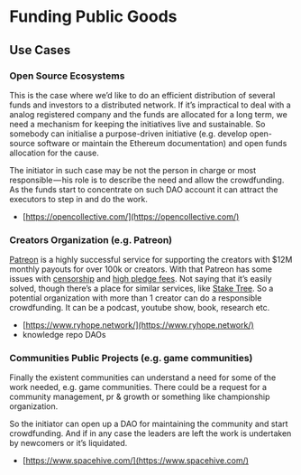 # Funding Public Goods

## Use Cases

### Open Source Ecosystems

This is the case where we’d like to do an efficient distribution of several funds and investors to a distributed network. If it’s impractical to deal with a analog registered company and the funds are allocated for a long term, we need a mechanism for keeping the initiatives live and sustainable. So somebody can initialise a purpose-driven initiative \(e.g. develop open-source software or maintain the Ethereum documentation\) and open funds allocation for the cause.

The initiator in such case may be not the person in charge or most responsible — his role is to describe the need and allow the crowdfunding. As the funds start to concentrate on such DAO account it can attract the executors to step in and do the work.

* [https://opencollective.com/](https://opencollective.com/)

### Creators Organization \(e.g. Patreon\)

[Patreon](http://www.patreon.com/) is a highly successful service for supporting the creators with $12M monthly payouts for over 100k or creators. With that Patreon has some issues with [censorship](http://www.openlettertopatreon.com/) and [high pledge fees](https://www.reddit.com/r/patreon/comments/7i8pwa/new_pledge_fee_discussion/). Not saying that it’s easily solved, though there’s a place for similar services, like [Stake Tree](https://staketree.com/). So a potential organization with more than 1 creator can do a responsible crowdfunding. It can be a podcast, youtube show, book, research etc.

* [https://www.ryhope.network/](https://www.ryhope.network/)
* knowledge repo DAOs

### Communities Public Projects \(e.g. game communities\)

Finally the existent communities can understand a need for some of the work needed, e.g. game communities. There could be a request for a community management, pr & growth or something like championship organization.

So the initiator can open up a DAO for maintaining the community and start crowdfunding. And if in any case the leaders are left the work is undertaken by newcomers or it’s liquidated.

* [https://www.spacehive.com/](https://www.spacehive.com/)

